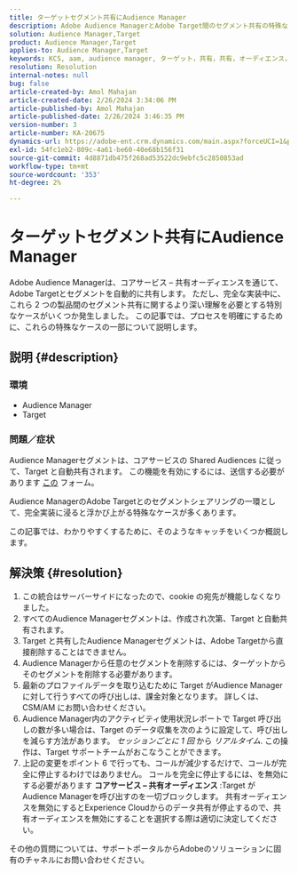 ```yaml
---
title: ターゲットセグメント共有にAudience Manager
description: Adobe Audience ManagerとAdobe Target間のセグメント共有の特殊なケースについて説明します。
solution: Audience Manager,Target
product: Audience Manager,Target
applies-to: Audience Manager,Target
keywords: KCS, aam, audience manager, ターゲット，共有，共有，オーディエンス，セグメント，表示
resolution: Resolution
internal-notes: null
bug: false
article-created-by: Amol Mahajan
article-created-date: 2/26/2024 3:34:06 PM
article-published-by: Amol Mahajan
article-published-date: 2/26/2024 3:46:35 PM
version-number: 3
article-number: KA-20675
dynamics-url: https://adobe-ent.crm.dynamics.com/main.aspx?forceUCI=1&pagetype=entityrecord&etn=knowledgearticle&id=6890bc74-bcd4-ee11-9079-6045bd006793
exl-id: 54fc1eb2-809c-4a61-be60-40e68b156f31
source-git-commit: 4d8871db475f268ad53522dc9ebfc5c2850853ad
workflow-type: tm+mt
source-wordcount: '353'
ht-degree: 2%

---
```


# ターゲットセグメント共有にAudience Manager


Adobe Audience Managerは、コアサービス – 共有オーディエンスを通じて、Adobe Targetとセグメントを自動的に共有します。 ただし、完全な実装中に、これら 2 つの製品間のセグメント共有に関するより深い理解を必要とする特別なケースがいくつか発生しました。 この記事では、プロセスを明確にするために、これらの特殊なケースの一部について説明します。

## 説明 {#description}


### <b>環境</b>

- Audience Manager
- Target 


### <b>問題／症状</b>

Audience Managerセグメントは、コアサービスの Shared Audiences に従って、Target と自動共有されます。 この機能を有効にするには、送信する必要があります [この](https://adobe.allegiancetech.com/cgi-bin/qwebcorporate.dll?idx=X8SVES) フォーム。

Audience ManagerのAdobe Targetとのセグメントシェアリングの一環として、完全実装に浸ると浮かび上がる特殊なケースが多くあります。

この記事では、わかりやすくするために、そのようなキャッチをいくつか概説します。


## 解決策 {#resolution}


1. この統合はサーバーサイドになったので、cookie の宛先が機能しなくなりました。
2. すべてのAudience Managerセグメントは、作成され次第、Target と自動共有されます。
3. Target と共有したAudience Managerセグメントは、Adobe Targetから直接削除することはできません。
4. Audience Managerから任意のセグメントを削除するには、ターゲットからそのセグメントを削除する必要があります。
5. 最新のプロファイルデータを取り込むために Target がAudience Managerに対して行うすべての呼び出しは、課金対象となります。 詳しくは、CSM/AM にお問い合わせください。
6. Audience Manager内のアクティビティ使用状況レポートで Target 呼び出しの数が多い場合は、Target のデータ収集を次のように設定して、呼び出しを減らす方法があります。 *セッションごとに 1 回* から *リアルタイム*. この操作は、Target サポートチームがおこなうことができます。
7. 上記の変更をポイント 6 で行っても、コールが減少するだけで、コールが完全に停止するわけではありません。 コールを完全に停止するには、を無効にする必要があります <b>コアサービス – 共有オーディエンス </b>:Target がAudience Managerを呼び出すのを一切ブロックします。 共有オーディエンスを無効にするとExperience Cloudからのデータ共有が停止するので、共有オーディエンスを無効にすることを選択する際は適切に決定してください。


その他の質問については、サポートポータルからAdobeのソリューションに固有のチャネルにお問い合わせください。
